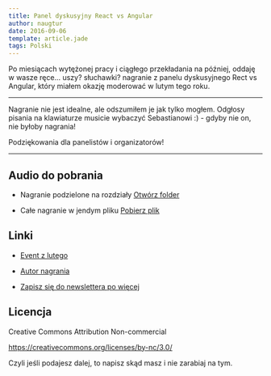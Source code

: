 ```yaml
---
title: Panel dyskusyjny React vs Angular
author: naugtur
date: 2016-09-06
template: article.jade
tags: Polski
---
```



Po miesiącach wytężonej pracy i ciągłego przekładania na później, oddaję w wasze ręce... uszy? słuchawki? nagranie z panelu dyskusyjnego Rect vs Angular, który miałem okazję moderować w lutym tego roku.

---

Nagranie nie jest idealne, ale odszumiłem je jak tylko mogłem. Odgłosy pisania na klawiaturze musicie wybaczyć Sebastianowi :) - gdyby nie on, nie byłoby nagrania!

Podziękowania dla panelistów i organizatorów!

---

## Audio do pobrania

- Nagranie podzielone na rozdziały [Otwórz folder](https://naugtur.egnyte.com/fl/eSdMCRoEOs/React-vs-Angular)


- Całe nagranie w jendym pliku [Pobierz plik](https://naugtur.egnyte.com/dl/LSFvNmx0B6/React-vs-Angular.mp3)


## Linki

- [Event z lutego](https://www.facebook.com/events/160251467665280)
- [Autor nagrania](http://events.pozoga.eu)

- [Zapisz się do newslettera po więcej](http://naugtur.pl/news)

## Licencja

Creative Commons Attribution Non-commercial

https://creativecommons.org/licenses/by-nc/3.0/

Czyli jeśli podajesz dalej, to napisz skąd masz i nie zarabiaj na tym.
